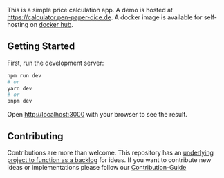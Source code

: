 This is a simple price calculation app. A demo is hosted at https://calculator.pen-paper-dice.de. A docker image is available for self-hosting on [docker hub](https://hub.docker.com/r/hadesrofl/price-calculator).

## Getting Started

First, run the development server:

```bash
npm run dev
# or
yarn dev
# or
pnpm dev
```

Open [http://localhost:3000](http://localhost:3000) with your browser to see the result.

## Contributing

Contributions are more than welcome. This repository has an [underlying project to function as a backlog](https://github.com/users/hadesrofl/projects/4) for ideas. If you want to contribute new ideas or implementations please follow our [Contribution-Guide](CONTRIBUTING.md)
